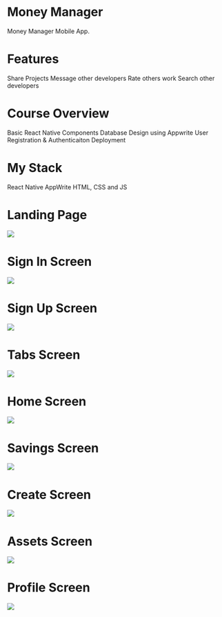 # Money Manager
Money Manager Mobile App.

# Features
Share Projects
Message other developers
Rate others work
Search other developers

# Course Overview
Basic React Native Components
Database Design using Appwrite
User Registration & Authenticaiton
Deployment

# My Stack
React Native
AppWrite
HTML, CSS and JS

# Landing Page
<img src = "assets/1.PNG"></img>

# Sign In Screen
<img src = "assets/2.PNG"></img>

# Sign Up Screen
<img src = "assets/3.PNG"></img>

# Tabs Screen
<img src = "assets/9.PNG"></img>

# Home Screen
<img src = "assets/4.PNG"></img>

# Savings Screen
<img src = "assets/5.PNG"></img>

# Create Screen
<img src = "assets/6.PNG"></img>

# Assets Screen
<img src = "assets/7.PNG"></img>

# Profile Screen
<img src = "assets/8.PNG"></img>
